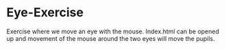# Eye-Exercise
Exercise where we move an eye with the mouse. Index.html can be opened up and movement of the mouse around the two eyes will move the pupils.
